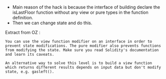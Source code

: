 * Main reason of the hack is because the interface of building declare the isLastFloor function without any view or pure types in the function definition.
* Then we can change state and do this.

Extract from OZ :
```
You can use the view function modifier on an interface in order to prevent state modifications. The pure modifier also prevents functions from modifying the state. Make sure you read Solidity's documentation and learn its caveats.

An alternative way to solve this level is to build a view function which returns different results depends on input data but don't modify state, e.g. gasleft().
```
